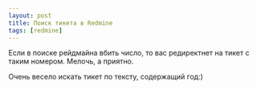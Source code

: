 ```yaml
---
layout: post
title: Поиск тикета в Redmine
tags: [redmine]
---
```

Если в поиске рейдмайна вбить число, то вас редиректнет на тикет с таким номером.  Мелочь, а приятно.

Очень весело искать тикет по тексту, содержащий год:)

